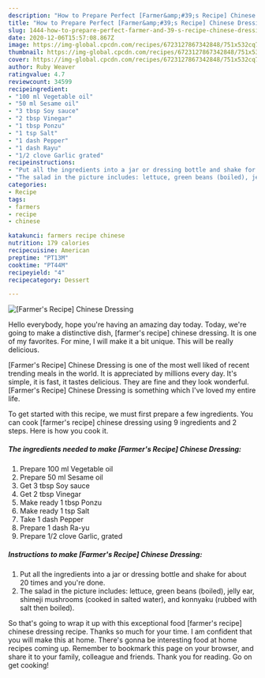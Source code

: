 ```yaml
---
description: "How to Prepare Perfect [Farmer&amp;#39;s Recipe] Chinese Dressing"
title: "How to Prepare Perfect [Farmer&amp;#39;s Recipe] Chinese Dressing"
slug: 1444-how-to-prepare-perfect-farmer-and-39-s-recipe-chinese-dressing
date: 2020-12-06T15:57:08.867Z
image: https://img-global.cpcdn.com/recipes/6723127867342848/751x532cq70/farmers-recipe-chinese-dressing-recipe-main-photo.jpg
thumbnail: https://img-global.cpcdn.com/recipes/6723127867342848/751x532cq70/farmers-recipe-chinese-dressing-recipe-main-photo.jpg
cover: https://img-global.cpcdn.com/recipes/6723127867342848/751x532cq70/farmers-recipe-chinese-dressing-recipe-main-photo.jpg
author: Ruby Weaver
ratingvalue: 4.7
reviewcount: 34599
recipeingredient:
- "100 ml Vegetable oil"
- "50 ml Sesame oil"
- "3 tbsp Soy sauce"
- "2 tbsp Vinegar"
- "1 tbsp Ponzu"
- "1 tsp Salt"
- "1 dash Pepper"
- "1 dash Rayu"
- "1/2 clove Garlic grated"
recipeinstructions:
- "Put all the ingredients into a jar or dressing bottle and shake for about 20 times and you&#39;re done."
- "The salad in the picture includes: lettuce, green beans (boiled), jelly ear, shimeji mushrooms (cooked in salted water), and konnyaku (rubbed with salt then boiled)."
categories:
- Recipe
tags:
- farmers
- recipe
- chinese

katakunci: farmers recipe chinese 
nutrition: 179 calories
recipecuisine: American
preptime: "PT13M"
cooktime: "PT44M"
recipeyield: "4"
recipecategory: Dessert

---
```



![[Farmer&#39;s Recipe] Chinese Dressing](https://img-global.cpcdn.com/recipes/6723127867342848/751x532cq70/farmers-recipe-chinese-dressing-recipe-main-photo.jpg)

Hello everybody, hope you're having an amazing day today. Today, we're going to make a distinctive dish, [farmer&#39;s recipe] chinese dressing. It is one of my favorites. For mine, I will make it a bit unique. This will be really delicious.



[Farmer&#39;s Recipe] Chinese Dressing is one of the most well liked of recent trending meals in the world. It is appreciated by millions every day. It's simple, it is fast, it tastes delicious. They are fine and they look wonderful. [Farmer&#39;s Recipe] Chinese Dressing is something which I've loved my entire life.


To get started with this recipe, we must first prepare a few ingredients. You can cook [farmer&#39;s recipe] chinese dressing using 9 ingredients and 2 steps. Here is how you cook it.

<!--inarticleads1-->

##### The ingredients needed to make [Farmer&#39;s Recipe] Chinese Dressing:

1. Prepare 100 ml Vegetable oil
1. Prepare 50 ml Sesame oil
1. Get 3 tbsp Soy sauce
1. Get 2 tbsp Vinegar
1. Make ready 1 tbsp Ponzu
1. Make ready 1 tsp Salt
1. Take 1 dash Pepper
1. Prepare 1 dash Ra-yu
1. Prepare 1/2 clove Garlic, grated




<!--inarticleads2-->

##### Instructions to make [Farmer&#39;s Recipe] Chinese Dressing:

1. Put all the ingredients into a jar or dressing bottle and shake for about 20 times and you&#39;re done.
1. The salad in the picture includes: lettuce, green beans (boiled), jelly ear, shimeji mushrooms (cooked in salted water), and konnyaku (rubbed with salt then boiled).




So that's going to wrap it up with this exceptional food [farmer&#39;s recipe] chinese dressing recipe. Thanks so much for your time. I am confident that you will make this at home. There's gonna be interesting food at home recipes coming up. Remember to bookmark this page on your browser, and share it to your family, colleague and friends. Thank you for reading. Go on get cooking!
